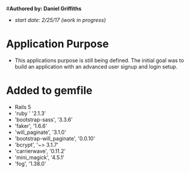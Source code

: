 #**Authored by: Daniel Griffiths**
- *start date: 2/25/17 (work in progress)*


# Application Purpose
- This applications purpose is still being defined. The initial goal was to build an application with an advanced user signup   and login setup. 


# Added to gemfile
- Rails 5
- 'ruby  '                    '2.1.3'
- 'bootstrap-sass',           '3.3.6'
- 'faker',                    '1.6.6'
- 'will_paginate',            '3.1.0'
- 'bootstrap-will_paginate', '0.0.10'
- 'bcrypt',                '~> 3.1.7'
- 'carrierwave',             '0.11.2'
- 'mini_magick',              '4.5.1'
- 'fog',                     '1.38.0'
